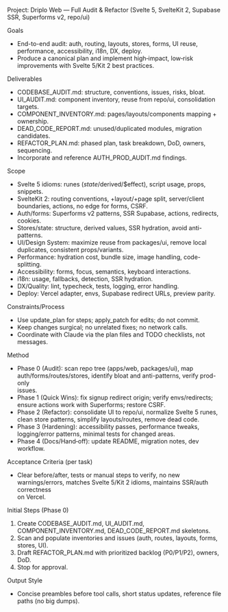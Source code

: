                                                                                                                                                  
Project: Driplo Web — Full Audit & Refactor (Svelte 5, SvelteKit 2, Supabase SSR, Superforms v2, repo/ui)                                        
                                                                                                                                                 
Goals                                                                                                                                            
                                                                                                                                                 
- End-to-end audit: auth, routing, layouts, stores, forms, UI reuse, performance, accessibility, i18n, DX, deploy.                               
- Produce a canonical plan and implement high‑impact, low‑risk improvements with Svelte 5/Kit 2 best practices.                                  
                                                                                                                                                 
Deliverables                                                                                                                                     
- CODEBASE_AUDIT.md: structure, conventions, issues, risks, bloat.
- UI_AUDIT.md: component inventory, reuse from repo/ui, consolidation targets.
- COMPONENT_INVENTORY.md: pages/layouts/components mapping + ownership.
- DEAD_CODE_REPORT.md: unused/duplicated modules, migration candidates.
- REFACTOR_PLAN.md: phased plan, task breakdown, DoD, owners, sequencing.
- Incorporate and reference AUTH_PROD_AUDIT.md findings.

Scope

- Svelte 5 idioms: runes ($state/$derived/$effect), script usage, props, snippets.
- SvelteKit 2: routing conventions, +layout/+page split, server/client boundaries, actions, no edge for forms, CSRF.
- Auth/forms: Superforms v2 patterns, SSR Supabase, actions, redirects, cookies.
- Stores/state: structure, derived values, SSR hydration, avoid anti-patterns.
- UI/Design System: maximize reuse from packages/ui, remove local duplicates, consistent props/variants.
- Performance: hydration cost, bundle size, image handling, code-splitting.
- Accessibility: forms, focus, semantics, keyboard interactions.
- i18n: usage, fallbacks, detection, SSR hydration.
- DX/Quality: lint, typecheck, tests, logging, error handling.
- Deploy: Vercel adapter, envs, Supabase redirect URLs, preview parity.

Constraints/Process

- Use update_plan for steps; apply_patch for edits; do not commit.
- Keep changes surgical; no unrelated fixes; no network calls.
- Coordinate with Claude via the plan files and TODO checklists, not messages.

Method

- Phase 0 (Audit): scan repo tree (apps/web, packages/ui), map auth/forms/routes/stores, identify bloat and anti-patterns, verify prod-only      
issues.
- Phase 1 (Quick Wins): fix signup redirect origin; verify envs/redirects; ensure actions work with Superforms; restore CSRF.
- Phase 2 (Refactor): consolidate UI to repo/ui, normalize Svelte 5 runes, clean store patterns, simplify layouts/routes, remove dead code.      
- Phase 3 (Hardening): accessibility passes, performance tweaks, logging/error patterns, minimal tests for changed areas.
- Phase 4 (Docs/Hand‑off): update README, migration notes, dev workflow.

Acceptance Criteria (per task)

- Clear before/after, tests or manual steps to verify, no new warnings/errors, matches Svelte 5/Kit 2 idioms, maintains SSR/auth correctness     
on Vercel.

Initial Steps (Phase 0)

1. Create CODEBASE_AUDIT.md, UI_AUDIT.md, COMPONENT_INVENTORY.md, DEAD_CODE_REPORT.md skeletons.
2. Scan and populate inventories and issues (auth, routes, layouts, forms, stores, UI).
3. Draft REFACTOR_PLAN.md with prioritized backlog (P0/P1/P2), owners, DoD.
4. Stop for approval.

Output Style

- Concise preambles before tool calls, short status updates, reference file paths (no big dumps).